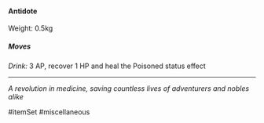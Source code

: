 #### Antidote

Weight: 0.5kg
##### Moves

*Drink:* 3 AP, recover 1 HP and heal the Poisoned status effect

---
*A revolution in medicine, saving countless lives of adventurers and nobles alike*

#itemSet #miscellaneous